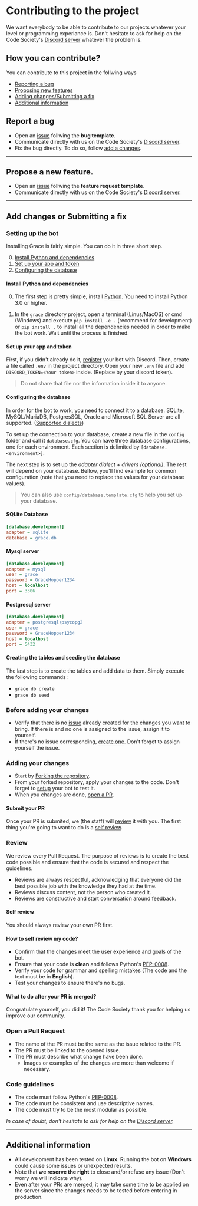 # Contributing to the project
We want everybody to be able to contribute to our projects whatever your level or programming experiance is. Don't hesitate to ask for help on the Code Society's [Discord server](https://discord.gg/6GEF9H9m) whatever the problem is.

## How you can contribute?
You can contribute to this project in the follwing ways 
- [Reporting a bug](#report-a-bug)
- [Proposing new features](#propose-a-new-feature)
- [Adding changes/Submitting a fix](#add-changes-or-submitting-a-fix)
- [Additional information](#additional-information)

## Report a bug
- Open an [issue](https://github.com/Code-Society-Lab/grace/issues) follwing the **bug template**. 
- Communicate directly with us on the Code Society's [Discord server](https://discord.gg/6GEF9H9m).
- Fix the bug directly. To do so, follow [add a changes](#add-changes).

---

## Propose a new feature.
- Open an [issue](https://github.com/Code-Society-Lab/grace/issues) follwing the **feature request template**.
- Communicate directly with us on the Code Society's [Discord server](https://discord.gg/6GEF9H9m).

---

## Add changes or Submitting a fix
### Setting up the bot
Installing Grace is fairly simple. You can do it in three short step.

0. [Install Python and dependencies](#install-python-and-dependencies)
1. [Set up your app and token](#set-up-your-app-and-token)
2. [Configuring the database](#configuring-the-database)

#### Install Python and dependencies
0. The first step is pretty simple, install [Python](https://www.python.org/downloads/). You need to install Python 3.0 or
higher.

1. In the `grace` directory project, open a terminal (Linus/MacOS) or cmd (Windows) and execute `pip install -e .` 
(recommend for development) or `pip install .` to install all the dependencies needed in order to make the bot work. 
Wait until the process is finished.

#### Set up your app and token
First, if you didn't already do it, [register](https://discord.com/developers/docs/getting-started#creating-an-app) your 
bot with Discord. Then, create a file called `.env` in the project directory. Open your new `.env` file and add 
`DISCORD_TOKEN=<Your token>` inside. (Replace <You token> by your discord token).

> Do not share that file nor the information inside it to anyone. 

#### Configuring the database
In order for the bot to work, you need to connect it to a database. SQLite, MySQL/MariaDB, PostgresSQL, Oracle and 
Microsoft SQL Server are all supported. ([Supported dialects](https://docs.sqlalchemy.org/en/14/dialects/index.html)) 

To set up the connection to your database, create a new file in the `config` folder and call it `database.cfg`. You can 
have three database configurations, one for each environment. Each section is delimited by `[database.<environment>]`. 

The next step is to set up the _adapter dialect + drivers (optional)_. The rest will depend on your database.
Bellow, you'll find example for common configuration (note that you need to replace the values for your database values).

> You can also use `config/database.template.cfg` to help you set up your database.

#### SQLite Database
```ini
[database.development]
adapter = sqlite
database = grace.db
```

#### Mysql server
```ini
[database.development]
adapter = mysql
user = grace
password = GraceHopper1234
host = localhost
port = 3306
```

#### Postgresql server
```ini
[database.development]
adapter = postgresql+psycopg2
user = grace
password = GraceHopper1234
host = localhost
port = 5432
```

#### Creating the tables and seeding the database
The last step is to create the tables and add data to them. Simply execute the following commands :
- `grace db create`
- `grace db seed`

### Before adding your changes
- Verify that there is no [issue](https://github.com/Code-Society-Lab/grace/issues) already created for the changes you want to bring. If there is and no one is assigned to the issue, assign it to yourself. 
- If there's no issue corresponding, [create one](https://github.com/Code-Society-Lab/grace/issues/new/choose). Don't forget to assign yourself the issue.

### Adding your changes
- Start by [Forking the repository](https://docs.github.com/en/github/getting-started-with-github/quickstart/fork-a-repo). 
- From your forked repository, apply your changes to the code. Don't forget to [setup](#setting-up-the-bot) your bot to test it.
- When you changes are done, [open a PR](#open-a-pull-request).

#### Submit your PR
Once your PR is submited, we (the staff) will [review](#review) it with you. The first thing you're going to want to do is a [self review](#self-review).

### Review
We review every Pull Request. The purpose of reviews is to create the best code possible and ensure that the code is secured and respect the guidelines.

- Reviews are always respectful, acknowledging that everyone did the best possible job with the knowledge they had at the time.<br>
- Reviews discuss content, not the person who created it.<br>
- Reviews are constructive and start conversation around feedback.

#### Self review
You should always review your own PR first.

#### How to self review my code?
- Confirm that the changes meet the user experience and goals of the bot.
- Ensure that your code is **clean** and follows Python's [PEP-0008](https://www.python.org/dev/peps/pep-0008/).
- Verify your code for grammar and spelling mistakes (The code and the text must be in **English**).
- Test your changes to ensure there's no bugs.

#### What to do after your PR is merged?
Congratulate yourself, you did it! The Code Society thank you for helping us improve our community.

### Open a Pull Request
- The name of the PR must be the same as the issue related to the PR.
- The PR must be linked to the opened issue.
- The PR must describe what change have been done.
  - Images or examples of the changes are more than welcome if necessary.

### Code guidelines
- The code must follow Python's [PEP-0008](https://www.python.org/dev/peps/pep-0008/).
- The code must be consistent and use descriptive names.
- The code must try to be the most modular as possible.

_In case of doubt, don't hesitate to ask for help on the [Discord server](https://discord.gg/6GEF9H9m)._

---

## Additional information
- All development has been tested on **Linux**. Running the bot on **Windows** could cause some issues or unexpected results. 
- Note that **we reserve the right** to close and/or refuse any issue (Don't worry we will indicate why).
- Even after your PRs are merged, it may take some time to be applied on the server since the changes needs to be tested before entering in production. 



